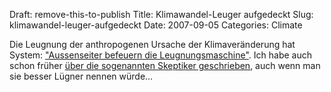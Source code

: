 Draft: remove-this-to-publish
Title: Klimawandel-Leuger aufgedeckt
Slug: klimawandel-leuger-aufgedeckt
Date: 2007-09-05
Categories: Climate

Die Leugnung der anthropogenen Ursache der Klimaveränderung hat System: ["Aussenseiter befeuern die Leugnungsmaschine"](http://www.spiegel.de/wissenschaft/natur/0,1518,503936,00.html). Ich habe auch schon früher [über die sogenannten Skeptiker geschrieben](https://406.ch/writinger), auch wenn man sie besser Lügner nennen würde...
